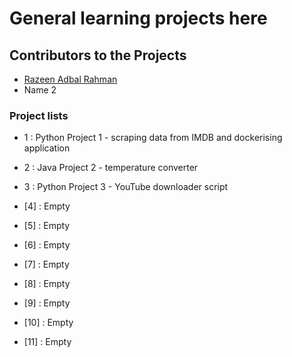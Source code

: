 # General learning projects here

## Contributors to the Projects

- [Razeen Adbal Rahman](https://github.com/Razeen-Abdal-Rahman)  
- Name 2

### Project lists
- 1 : Python Project 1 - scraping data from IMDB and dockerising application

- 2 : Java Project 2 - temperature converter

- 3 : Python Project 3 - YouTube downloader script

- [4] : Empty

- [5] : Empty

- [6] : Empty

- [7] : Empty

- [8] : Empty

- [9] : Empty

- [10] : Empty

- [11] : Empty

